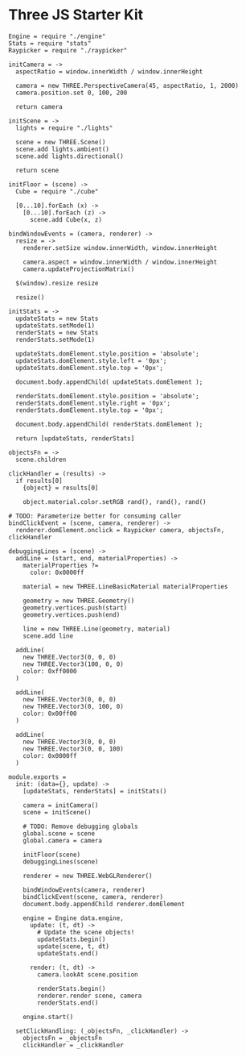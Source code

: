 Three JS Starter Kit
====================

    Engine = require "./engine"
    Stats = require "stats"
    Raypicker = require "./raypicker"

    initCamera = ->
      aspectRatio = window.innerWidth / window.innerHeight

      camera = new THREE.PerspectiveCamera(45, aspectRatio, 1, 2000)
      camera.position.set 0, 100, 200

      return camera

    initScene = ->
      lights = require "./lights"

      scene = new THREE.Scene()
      scene.add lights.ambient()
      scene.add lights.directional()

      return scene

    initFloor = (scene) ->
      Cube = require "./cube"

      [0...10].forEach (x) ->
        [0...10].forEach (z) ->
          scene.add Cube(x, z)

    bindWindowEvents = (camera, renderer) ->
      resize = ->
        renderer.setSize window.innerWidth, window.innerHeight

        camera.aspect = window.innerWidth / window.innerHeight
        camera.updateProjectionMatrix()

      $(window).resize resize

      resize()

    initStats = ->
      updateStats = new Stats
      updateStats.setMode(1)
      renderStats = new Stats
      renderStats.setMode(1)

      updateStats.domElement.style.position = 'absolute';
      updateStats.domElement.style.left = '0px';
      updateStats.domElement.style.top = '0px';

      document.body.appendChild( updateStats.domElement );

      renderStats.domElement.style.position = 'absolute';
      renderStats.domElement.style.right = '0px';
      renderStats.domElement.style.top = '0px';

      document.body.appendChild( renderStats.domElement );

      return [updateStats, renderStats]

    objectsFn = ->
      scene.children

    clickHandler = (results) ->
      if results[0]
        {object} = results[0]

        object.material.color.setRGB rand(), rand(), rand()

    # TODO: Parameterize better for consuming caller
    bindClickEvent = (scene, camera, renderer) ->
      renderer.domElement.onclick = Raypicker camera, objectsFn, clickHandler

    debuggingLines = (scene) ->
      addLine = (start, end, materialProperties) ->
        materialProperties ?=
          color: 0x0000ff

        material = new THREE.LineBasicMaterial materialProperties

        geometry = new THREE.Geometry()
        geometry.vertices.push(start)
        geometry.vertices.push(end)

        line = new THREE.Line(geometry, material)
        scene.add line

      addLine(
        new THREE.Vector3(0, 0, 0)
        new THREE.Vector3(100, 0, 0)
        color: 0xff0000
      )

      addLine(
        new THREE.Vector3(0, 0, 0)
        new THREE.Vector3(0, 100, 0)
        color: 0x00ff00
      )

      addLine(
        new THREE.Vector3(0, 0, 0)
        new THREE.Vector3(0, 0, 100)
        color: 0x0000ff
      )

    module.exports =
      init: (data={}, update) ->
        [updateStats, renderStats] = initStats()

        camera = initCamera()
        scene = initScene()

        # TODO: Remove debugging globals
        global.scene = scene
        global.camera = camera

        initFloor(scene)
        debuggingLines(scene)

        renderer = new THREE.WebGLRenderer()

        bindWindowEvents(camera, renderer)
        bindClickEvent(scene, camera, renderer)
        document.body.appendChild renderer.domElement

        engine = Engine data.engine,
          update: (t, dt) ->
            # Update the scene objects!
            updateStats.begin()
            update(scene, t, dt)
            updateStats.end()

          render: (t, dt) ->
            camera.lookAt scene.position

            renderStats.begin()
            renderer.render scene, camera
            renderStats.end()

        engine.start()

      setClickHandling: (_objectsFn, _clickHandler) ->
        objectsFn = _objectsFn
        clickHandler = _clickHandler
